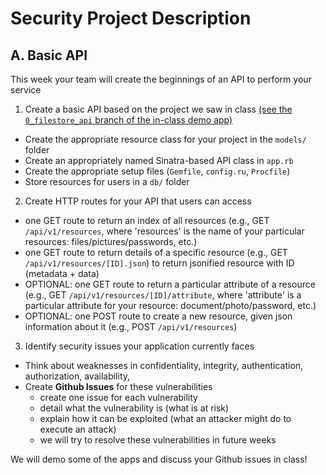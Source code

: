 # Security Project Description

## A. Basic API

This week your team will create the beginnings of an API to perform your service

1. Create a basic API based on the project we saw in class [(see the `0_filestore_api` branch of the in-class demo app)](https://github.com/ISS-Security/configshare/tree/0_filestore_api)
  - Create the appropriate resource class for your project in the `models/` folder
  - Create an appropriately named Sinatra-based API class in `app.rb`
  - Create the appropriate setup files (`Gemfile`, `config.ru`, `Procfile`)
  - Store resources for users in a `db/` folder

2. Create HTTP routes for your API that users can access
  - one GET route to return an index of all resources (e.g., GET `/api/v1/resources`, where 'resources' is the name of your particular resources: files/pictures/passwords, etc.)
  - one GET route to return details of a specific resource (e.g., GET `/api/v1/resources/[ID].json`) to return jsonified resource with ID (metadata + data)
  - OPTIONAL: one GET route to return a particular attribute of a resource (e.g., GET `/api/v1/resources/[ID]/attribute`, where 'attribute' is a particular attribute for your resource: document/photo/password, etc.)
  - OPTIONAL: one POST route to create a new resource, given json information about it (e.g., POST `/api/v1/resources`)

3. Identify security issues your application currently faces
  - Think about weaknesses in confidentiality, integrity, authentication, authorization, availability,
  - Create **Github Issues** for these vulnerabilities
    - create one issue for each vulnerability
    - detail what the vulnerability is (what is at risk)
    - explain how it can be exploited (what an attacker might do to execute an attack)
    - we will try to resolve these vulnerabilities in future weeks

We will demo some of the apps and discuss your Github issues in class!
